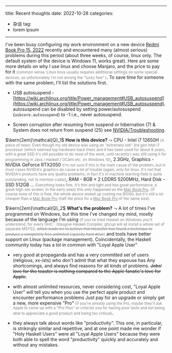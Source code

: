 
---
title: Recent thoughts
date: 2022-10-28
categories:
  - 杂谈
tag:
  - lorem ipsum
---


<style type="text/css">
small {
  color: grey;
}
</style>

I've been busy configuring my work environment on a new device <u>Redmi Book Pro 15, 2022</u> recently and encountered many (almost serious) problems during this period (about three weeks, of course, linux only. The default system of the device is Windows 11, works great). Here are some more details on why I use linux and choose Manjaro, and the price to pay for it <small>(common sense: Linux linux usually requires additional settings on some special devices, so unfortunately I'm not among the "lucky few" )</small>. To save time for someone with the same problem, I'll list the solutions first.

- USB autosuspend - [https://wiki.archlinux.org/title/Power_management#USB_autosuspend](https://wiki.archlinux.org/title/Power_management#USB_autosuspend). autosuspend can be disabled by setting power/autosuspend (`usbcore.autosuspend`) to -1 i.e., never autosuspend.

- Screen corruption after resuming from suspend or hibernation (7) & System does not return from suspend (25) see [NVIDIA/Troubleshooting](https://wiki.archlinux.org/title/NVIDIA/Troubleshooting#System_does_not_return_from_suspend).

$\kern{2em}\mathcal{Q}_1$ **How is this device?** $\leadsto$ CPU - Intel i7 12650H <small>(A piece of news: Even though my old device was using an "extremely old" 3rd gen Intel i7 processor (which seemed top hardware back then) and it has been used for about 8 years, with a great SSD it's still possible to do most of the work, until recently I was still using it for programming in Java / Haskell / OCaml etc. on Windows 10)</small>, 2.3GHz, Graphics - NVIDIA GeForce RTX2050 <small>(I'm not sure if this is the main cause of the problem, but in most cases NVIDIA's graphics do cause a lot of trouble (again, only for linux. It's not that NVIDIA's products have any quality problems, in fact it's in machine learning field is quite outstanding, not to mention cuda))</small>, RAM - 8GB $\times$ 2 LDDR5 5200MHz, Hard Disk - SSD 512GB ... <small>Everything looks fine, it's thin and light and has great performance, a great high-res screen. In the early years this only happened on the <u>Mac Book Pro</u>. Of course none of this is free, the whole device ended up costing me $1000, but it's still a lot cheaper than a <u>Mac Book Pro</u> (half the price for a <u>Mac Book Pro</u> of the same size).</small>

$\kern{2em}\mathcal{Q}_2$ **What's the problem?** $\leadsto$ A lot of times I've programmed on Windows, but this time I've changed my mind, mostly because of the language I'm using <small>(if you've tried Haskell on Windows you'll understand, for every GHC - Glasgow Haskell Compiler, ghcup will all install a whole set of separate MSYS2, <del>which leads me to believe that Haskeller has found a technique to produce a completely free unlimited capacity hard drive</del>)</small> and tools have better support on Linux (package management). Coincidentally, the Haskell community today has a lot in common with "Loyal Apple User" 

- very good at propaganda and has a very committed set of users (religious, xx-ists) who don't admit that what they espouse has Any shortcomings, and always find reasons for all kinds of problems. <del>Jobs' love for the toaster is nothing compared to the Apple fanatic's love for Apple.</del>

- with almost unlimited resources, never considering cost, "Loyal Apple User" will tell you when you use the perfect apple product and encounter performance problems Just pay for an upgrade or simply get a new, more expensive "Pro" <small>(if you're already using the Pro, maybe they'll ask Apple to come up with a "Pro Plus" or criticize you for having poor taste and not being able to appreciate a good product and being too critical)</small>.

- they always talk about words like "productivity". This one, in particular, is strikingly similar and repetitive, and at one point made me wonder if "Holy Haskell Users" were all "Loyal Apple Users" because they were both able to spell the word "productivity" quickly and accurately and without any mistakes.





